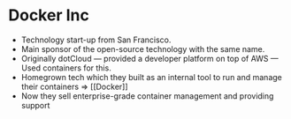 # Docker Inc

- Technology start-up from San Francisco.
- Main sponsor of the open-source technology with the same name.
- Originally dotCloud — provided a developer platform on top of AWS — Used containers for this.
- Homegrown tech which they built as an internal tool to run and manage their containers ⇒ [[Docker]]
- Now they sell enterprise-grade container management and providing support
